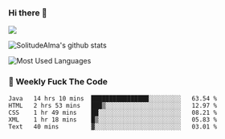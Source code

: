 ### Hi there 👋

<p>
  <a href="https://count.getloli.com/"><img src="https://count.getloli.com/get/@:solitudealma"></a>
</p>

![SolitudeAlma's github stats](https://github-readme-stats.vercel.app/api?username=solitudealma&show_icons=true&theme=radical)

![Most Used Languages](https://github-readme-stats.vercel.app/api/top-langs/?username=solitudealma&layout=compact&hide_border=true&theme=dark)
<!-- ![visitors](https://visitor-badge.glitch.me/badge?page_id=solitudealma.solitudealma.id) -->


### :dart: Weekly Fuck The Code

<!--START_SECTION:waka-->
```text
Java   14 hrs 10 mins  ████████████████░░░░░░░░░   63.54 % 
HTML   2 hrs 53 mins   ███▒░░░░░░░░░░░░░░░░░░░░░   12.97 % 
CSS    1 hr 49 mins    ██░░░░░░░░░░░░░░░░░░░░░░░   08.21 % 
XML    1 hr 18 mins    █▒░░░░░░░░░░░░░░░░░░░░░░░   05.83 % 
Text   40 mins         ▓░░░░░░░░░░░░░░░░░░░░░░░░   03.01 % 
```
<!--END_SECTION:waka-->
